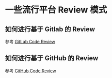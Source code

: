 # 一些流行平台 Review 模式

## 如何进行基于 Gitlab 的 Review

参考 [GitLab Code Review](https://segmentfault.com/a/1190000016155779)

## 如何进行基于 GitHub 的 Review

参考 [GitHub Code Review](https://help.github.com/en/articles/about-pull-request-reviews)
